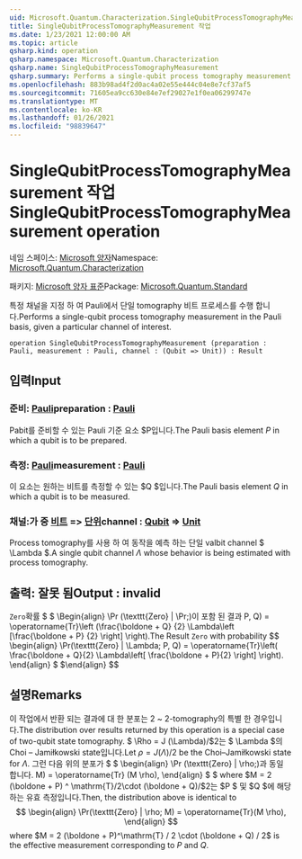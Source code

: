 ```yaml
---
uid: Microsoft.Quantum.Characterization.SingleQubitProcessTomographyMeasurement
title: SingleQubitProcessTomographyMeasurement 작업
ms.date: 1/23/2021 12:00:00 AM
ms.topic: article
qsharp.kind: operation
qsharp.namespace: Microsoft.Quantum.Characterization
qsharp.name: SingleQubitProcessTomographyMeasurement
qsharp.summary: Performs a single-qubit process tomography measurement in the Pauli basis, given a particular channel of interest.
ms.openlocfilehash: 883b98ad4f2d0ac4a02e55e444c04e8e7cf37af5
ms.sourcegitcommit: 71605ea9cc630e84e7ef29027e1f0ea06299747e
ms.translationtype: MT
ms.contentlocale: ko-KR
ms.lasthandoff: 01/26/2021
ms.locfileid: "98839647"
---
```

# <a name="singlequbitprocesstomographymeasurement-operation"></a><span data-ttu-id="180d3-102">SingleQubitProcessTomographyMeasurement 작업</span><span class="sxs-lookup"><span data-stu-id="180d3-102">SingleQubitProcessTomographyMeasurement operation</span></span>

<span data-ttu-id="180d3-103">네임 스페이스: [Microsoft 양자](xref:Microsoft.Quantum.Characterization)</span><span class="sxs-lookup"><span data-stu-id="180d3-103">Namespace: [Microsoft.Quantum.Characterization](xref:Microsoft.Quantum.Characterization)</span></span>

<span data-ttu-id="180d3-104">패키지: [Microsoft 양자 표준](https://nuget.org/packages/Microsoft.Quantum.Standard)</span><span class="sxs-lookup"><span data-stu-id="180d3-104">Package: [Microsoft.Quantum.Standard](https://nuget.org/packages/Microsoft.Quantum.Standard)</span></span>


<span data-ttu-id="180d3-105">특정 채널을 지정 하 여 Pauli에서 단일 tomography 비트 프로세스를 수행 합니다.</span><span class="sxs-lookup"><span data-stu-id="180d3-105">Performs a single-qubit process tomography measurement in the Pauli basis, given a particular channel of interest.</span></span>

```qsharp
operation SingleQubitProcessTomographyMeasurement (preparation : Pauli, measurement : Pauli, channel : (Qubit => Unit)) : Result
```


## <a name="input"></a><span data-ttu-id="180d3-106">입력</span><span class="sxs-lookup"><span data-stu-id="180d3-106">Input</span></span>

### <a name="preparation--pauli"></a><span data-ttu-id="180d3-107">준비: [Pauli](xref:microsoft.quantum.lang-ref.pauli)</span><span class="sxs-lookup"><span data-stu-id="180d3-107">preparation : [Pauli](xref:microsoft.quantum.lang-ref.pauli)</span></span>

<span data-ttu-id="180d3-108">Pabit를 준비할 수 있는 Pauli 기준 요소 $P입니다.</span><span class="sxs-lookup"><span data-stu-id="180d3-108">The Pauli basis element $P$ in which a qubit is to be prepared.</span></span>


### <a name="measurement--pauli"></a><span data-ttu-id="180d3-109">측정: [Pauli](xref:microsoft.quantum.lang-ref.pauli)</span><span class="sxs-lookup"><span data-stu-id="180d3-109">measurement : [Pauli](xref:microsoft.quantum.lang-ref.pauli)</span></span>

<span data-ttu-id="180d3-110">이 요소는 원하는 비트를 측정할 수 있는 $Q $입니다.</span><span class="sxs-lookup"><span data-stu-id="180d3-110">The Pauli basis element $Q$ in which a qubit is to be measured.</span></span>


### <a name="channel--qubit--unit"></a><span data-ttu-id="180d3-111">채널:가 중 [비트](xref:microsoft.quantum.lang-ref.qubit) => [단위](xref:microsoft.quantum.lang-ref.unit)</span><span class="sxs-lookup"><span data-stu-id="180d3-111">channel : [Qubit](xref:microsoft.quantum.lang-ref.qubit) => [Unit](xref:microsoft.quantum.lang-ref.unit)</span></span> 

<span data-ttu-id="180d3-112">Process tomography를 사용 하 여 동작을 예측 하는 단일 valbit channel $ \Lambda $.</span><span class="sxs-lookup"><span data-stu-id="180d3-112">A single qubit channel $\Lambda$ whose behavior is being estimated with process tomography.</span></span>



## <a name="output--__invalidresult__"></a><span data-ttu-id="180d3-113">출력: __잘못 <Result> 됨__</span><span class="sxs-lookup"><span data-stu-id="180d3-113">Output : __invalid<Result>__</span></span>

<span data-ttu-id="180d3-114">`Zero`확률 $ $ \Begin{align} \Pr (\texttt{Zero} | \Pr;)이 포함 된 결과 P, Q) = \operatorname{Tr}\left (\frac{\boldone + Q} {2} \Lambda\left [\frac{\boldone + P} {2} \right] \right).</span><span class="sxs-lookup"><span data-stu-id="180d3-114">The Result `Zero` with probability $$ \begin{align} \Pr(\texttt{Zero} | \Lambda; P, Q) = \operatorname{Tr}\left( \frac{\boldone + Q}{2} \Lambda\left[ \frac{\boldone + P}{2} \right] \right).</span></span>
<span data-ttu-id="180d3-115">\end{align} $ $</span><span class="sxs-lookup"><span data-stu-id="180d3-115">\end{align} $$</span></span>

## <a name="remarks"></a><span data-ttu-id="180d3-116">설명</span><span class="sxs-lookup"><span data-stu-id="180d3-116">Remarks</span></span>

<span data-ttu-id="180d3-117">이 작업에서 반환 되는 결과에 대 한 분포는 2 ~ 2-tomography의 특별 한 경우입니다.</span><span class="sxs-lookup"><span data-stu-id="180d3-117">The distribution over results returned by this operation is a special case of two-qubit state tomography.</span></span> <span data-ttu-id="180d3-118">$ \Rho = J (\Lambda)/$2는 $ \Lambda $의 Choi – Jamiłkowski state입니다.</span><span class="sxs-lookup"><span data-stu-id="180d3-118">Let $\rho = J(\Lambda) / 2$ be the Choi–Jamiłkowski state for $\Lambda$.</span></span> <span data-ttu-id="180d3-119">그런 다음 위의 분포가 $ $ \begin{align} \Pr (\texttt{Zero} | \rho;)과 동일 합니다. M) = \operatorname{Tr} (M \rho), \end{align} $ $ where $M = 2 (\boldone + P) ^ \mathrm{T}/2\cdot (\boldone + Q)/$2는 $P $ 및 $Q $에 해당 하는 유효 측정입니다.</span><span class="sxs-lookup"><span data-stu-id="180d3-119">Then, the distribution above is identical to $$ \begin{align} \Pr(\texttt{Zero} | \rho; M) = \operatorname{Tr}(M \rho), \end{align} $$ where $M = 2 (\boldone + P)^\mathrm{T} / 2 \cdot (\boldone + Q) / 2$ is the effective measurement corresponding to $P$ and $Q$.</span></span>